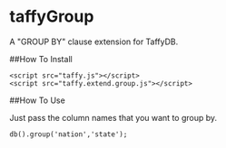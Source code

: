 taffyGroup
==========

A "GROUP BY" clause extension for TaffyDB.

##How To Install

`<script src="taffy.js"></script>`   
`<script src="taffy.extend.group.js"></script>`

##How To Use

Just pass the column names that you want to group by.

`db().group('nation','state');`